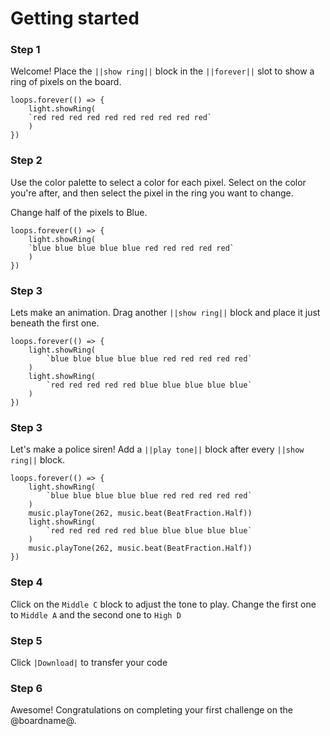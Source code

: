 # Getting started

### Step 1

Welcome! Place the ``||show ring||`` block in the ``||forever||`` slot to show a ring of pixels on the board.

```blocks
loops.forever(() => {
    light.showRing(
    `red red red red red red red red red red`
    )
})
```

### Step 2

Use the color palette to select a color for each pixel. Select on the color you're after, and then select the pixel in the ring you want to change.

Change half of the pixels to Blue.

```blocks
loops.forever(() => {
    light.showRing(
    `blue blue blue blue blue red red red red red`
    )
})
```

### Step 3

Lets make an animation. Drag another ``||show ring||`` block and place it just beneath the first one.

```blocks
loops.forever(() => {
    light.showRing(
        `blue blue blue blue blue red red red red red`
    )
    light.showRing(
        `red red red red red blue blue blue blue blue`
    )
})
```

### Step 3

Let's make a police siren! Add a ``||play tone||`` block after every ``||show ring||`` block.

```blocks
loops.forever(() => {
    light.showRing(
        `blue blue blue blue blue red red red red red`
    )
    music.playTone(262, music.beat(BeatFraction.Half))
    light.showRing(
        `red red red red red blue blue blue blue blue`
    )
    music.playTone(262, music.beat(BeatFraction.Half))
})
```

### Step 4

Click on the ``Middle C`` block to adjust the tone to play. Change the first one to ``Middle A`` and the second one to ``High D``

### Step 5

Click ``|Download|`` to transfer your code

### Step 6

Awesome! Congratulations on completing your first challenge on the @boardname@.
